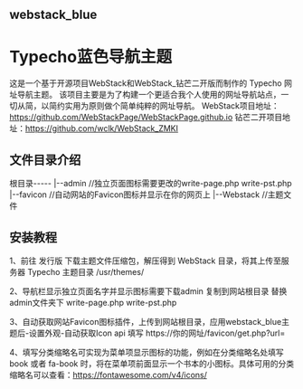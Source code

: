 ## webstack_blue
# Typecho蓝色导航主题

这是一个基于开源项目WebStack和WebStack_钻芒二开版而制作的 Typecho 网址导航主题。
该项目主要是为了构建一个更适合我个人使用的网址导航站点，一切从简，以简约实用为原则做个简单纯粹的网址导航。
WebStack项目地址：https://github.com/WebStackPage/WebStackPage.github.io
钻芒二开项目地址：https://github.com/wclk/WebStack_ZMKI

## 文件目录介绍

根目录-----
      |--admin    //独立页面图标需要更改的write-page.php  write-pst.php 
      |--favicon  //自动网站的Favicon图标并显示在你的网页上
      |--Webstack //主题文件
      
## 安装教程
1、前往 发行版 下载主题文件压缩包，解压得到 WebStack 目录，将其上传至服务器 Typecho 主题目录 /usr/themes/

2、导航栏显示独立页面名字并显示图标需要下载admin 复制到网站根目录 替换admin文件夹下 write-page.php  write-pst.php 

3、自动获取网站Favicon图标插件，上传到网站根目录，应用webstack_blue主题后-设置外观-自动获取Icon api 填写 https://你的网址/favicon/get.php?url= 

4、填写分类缩略名可实现为菜单项显示图标的功能，例如在分类缩略名处填写 book 或者 fa-book 时，将在菜单项前面显示一个书本的小图标。具体可用的分类缩略名可以查看：https://fontawesome.com/v4/icons/

